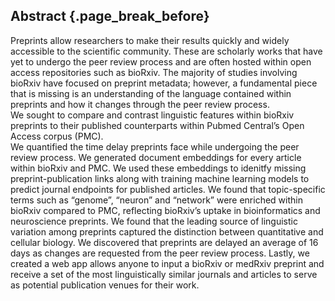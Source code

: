 ## Abstract {.page_break_before}

Preprints allow researchers to make their results quickly and widely accessible to the scientific community. 
These are scholarly works that have yet to undergo the peer review process and are often hosted within open access repositories such as bioRxiv. 
The majority of studies involving bioRxiv have focused on preprint metadata; however, a fundamental piece that is missing is an understanding of the language contained within preprints and how it changes through the peer review process.   
We sought to compare and contrast linguistic features within bioRxiv preprints to their published counterparts within Pubmed Central’s Open Access corpus (PMC).  
We quantified the time delay preprints face while undergoing the peer review process.
We generated document embeddings for every article within bioRxiv and PMC.
We used these embeddings to idenitfy missing preprint-publication links along with training machine learning models to predict journal endpoints for published articles.
We found that topic-specific terms such as “genome”, “neuron” and “network” were enriched within bioRxiv compared to PMC, reflecting bioRxiv’s uptake in bioinformatics and neuroscience preprints. 
We found that the leading source of linguistic variation among preprints captured the distinction between quantitative and cellular biology.
We discovered that preprints are delayed an average of 16 days as changes are requested from the peer review process.
Lastly, we created a web app allows anyone to input a bioRxiv or medRxiv preprint and receive a set of the most linguistically similar journals and articles to serve as potential publication venues for their work.
